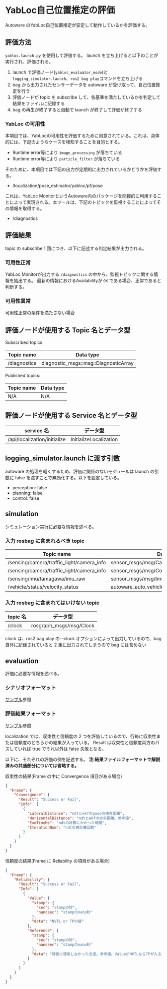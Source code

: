 # YabLoc自己位置推定の評価

Autoware のYabLoc自己位置推定が安定して動作しているかを評価する。


## 評価方法

`yabloc.launch.py` を使用して評価する。
launch を立ち上げると以下のことが実行され、評価される。

1. launch で評価ノード(`yabloc_evaluator_node`)と `logging_simulator.launch`、`ros2 bag play`コマンドを立ち上げる
2. bag から出力されたセンサーデータを autoware が受け取って、自己位置推定を行う
3. 評価ノードが topic を subscribe して、各基準を満たしているかを判定して結果をファイルに記録する
4. bag の再生が終了すると自動で launch が終了して評価が終了する


### YabLoc の可用性

本項目では、YabLocの可用性を評価するために用意されている。これは、具体的には、下記のようなケースを検知することを目的とする。

- Runtime error等により `image_processing` が落ちている
- Runtime error等により `particle_filter` が落ちている

そのために、本項目では下記の出力が定期的に出力されているかどうかを評価する。

- /localization/pose_estimator/yabloc/pf/pose

これは、YabLoc MonitorというAutoware内のパッケージを間接的に利用することによって実現される。本ツールは、下記のトピックを監視することによってその情報を取得する。

- /diagnostics

## 評価結果

topic の subscribe 1 回につき、以下に記述する判定結果が出力される。

### 可用性正常

YabLoc Monitorが出力する `/diagnostics` の中から、監視トピックに関する情報を抽出する。
最新の情報におけるAvailabilityが `OK` である場合、正常であると判断する。

### 可用性異常

可用性正常の条件を満たさない場合

## 評価ノードが使用する Topic 名とデータ型

Subscribed topics:

| Topic name                                                           | Data type                             |
| -------------------------------------------------------------------- | ------------------------------------- |
| /diagnostics                                                         | diagnostic_msgs::msg::DiagnosticArray |

Published topics:

| Topic name                                          | Data type                        |
| --------------------------------------------------- | -------------------------------- |
| N/A | N/A |


## 評価ノードが使用する Service 名とデータ型

| service 名                   | データ型               |
| ---------------------------- | ---------------------- |
| /api/localization/initialize | InitializeLocalization |

## logging_simulator.launch に渡す引数

autoware の処理を軽くするため、評価に関係のないモジュールは launch の引数に false を渡すことで無効化する。以下を設定している。

- perception: false
- planning: false
- control: false

## simulation

シミュレーション実行に必要な情報を述べる。

### 入力 rosbag に含まれるべき topic

| Topic name                         | Data type                                    |
| ---------------------------------- | -------------------------------------------- |
| /sensing/camera/traffic_light/camera_info                | sensor_msgs/msg/CameraInfo                           |
| /sensing/camera/traffic_light/camera_info   | sensor_msgs/msg/CompressedImage |
| /sensing/imu/tamagawa/imu_raw    | sensor_msgs/msg/Imu                   |
| /vehicle/status/velocity_status         | autoware_auto_vehicle_msgs/msg/VelocityReport                        |


### 入力 rosbag に含まれてはいけない topic

| topic 名 | データ型                |
| -------- | ----------------------- |
| /clock   | rosgraph_msgs/msg/Clock |

clock は、ros2 bag play の--clock オプションによって出力しているので、bag 自体に記録されていると 2 重に出力されてしまうので bag には含めない

## evaluation

評価に必要な情報を述べる。

### シナリオフォーマット

[サンプル](https://github.com/tier4/driving_log_replayer/blob/main/sample/localization/scenario.ja.yaml)参照

### 評価結果フォーマット

[サンプル](https://github.com/tier4/driving_log_replayer/blob/main/sample/localization/result.json)参照

localization では、収束性と信頼度の 2 つを評価しているので、行毎に収束性または信頼度のどちらかの結果が入っている。
Result は収束性と信頼度両方のパスしていれば true でそれ以外は false 失敗となる。

以下に、それぞれの評価の例を記述する。
**注:結果ファイルフォーマットで解説済みの共通部分については省略する。**

収束性の結果(Frame の中に Convergence 項目がある場合)

```json
{
  "Frame": {
    "Convergence": {
      "Result": "Success or Fail",
      "Info": [
        {
          "LateralDistance": "ndtとekfのposeの横方距離",
          "HorizontalDistance": "ndtとekfの水平距離。参考値",
          "ExeTimeMs": "ndtの計算にかかった時間",
          "IterationNum": "ndtの再計算回数"
        }
      ]
    }
  }
}
```

信頼度の結果(Frame に Reliability の項目がある場合)

```json
{
  "Frame": {
    "Reliability": {
      "Result": "Success or Fail",
      "Info": [
        {
          "Value": {
            "stamp": {
              "sec": "stampの秒",
              "nanosec": "stampのnano秒"
            },
            "data": "NVTL or TPの値"
          },
          "Reference": {
            "stamp": {
              "sec": "stampの秒",
              "nanosec": "stampのnano秒"
            },
            "data": "評価に使用しなかった尤度。参考値。ValueがNVTLならTPが入る"
          }
        }
      ]
    }
  }
}
```
